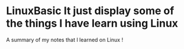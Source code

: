 # LinuxBasic It just display some of the things I have learn using Linux
A summary of my notes that I learned on Linux !
